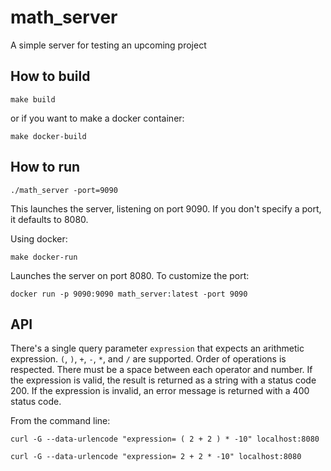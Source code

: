 # math_server

A  simple server for testing an upcoming project

## How to build

`make build`

or if you want to make a docker container:

`make docker-build`

## How to run

`./math_server -port=9090`

This launches the server, listening on port 9090. If you don't specify a port, it defaults to 8080.

Using docker:

`make docker-run`

Launches the server on port 8080. To customize the port:

`docker run -p 9090:9090 math_server:latest -port 9090`

## API

There's a single query parameter `expression` that expects an arithmetic expression. `(`, `)`, `+`, `-`, `*`, and `/` are supported.
Order of operations is respected.
There must be a space between each operator and number. If the expression is valid, the result is returned as a string with a status code 200.
If the expression is invalid, an error message is returned with a 400 status code.

From the command line:

`curl -G --data-urlencode "expression= ( 2 + 2 ) * -10" localhost:8080`

`curl -G --data-urlencode "expression= 2 + 2 * -10" localhost:8080`


